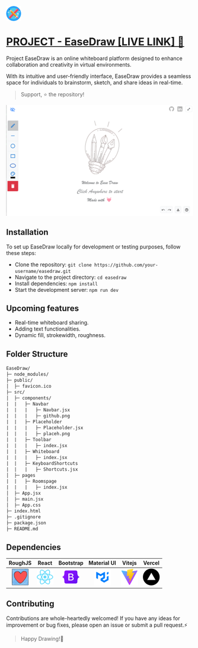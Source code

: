 <a href="https://easedraw.vercel.app/">
<img src="public/favicon.png" alt="logo" width="40" align="center"/> 

# PROJECT - EaseDraw [LIVE LINK] 🔗  

</a>


Project EaseDraw is an online whiteboard platform designed to enhance collaboration and creativity in virtual environments.

 With its intuitive and user-friendly interface, EaseDraw provides a seamless space for individuals to brainstorm, sketch, and share ideas in real-time.

 > Support, ⭐ the repository!

 
<img src="public/screen.png" alt="logo">


## Installation
To set up EaseDraw locally for development or testing purposes, follow these steps:

- Clone the repository: ```git clone https://github.com/your-username/easedraw.git```
- Navigate to the project directory: ```cd easedraw```
- Install dependencies: ``` npm install ```
- Start the development server: ```npm run dev ```

## Upcoming features
- Real-time whiteboard sharing.
- Adding text functionalities.
- Dynamic fill, strokewidth, roughness.

## Folder Structure
```
EaseDraw/
├─ node_modules/
├─ public/
│  ├─ favicon.ico 
├─ src/
│  ├─ components/
|  |   ├─ Navbar
|  |   |   ├─ Navbar.jsx
|  |   |   ├─ github.png
|  |   ├─ Placeholder
|  |   |   ├─ Placeholder.jsx
|  |   |   ├─ placeh.png
|  |   ├─ Toolbar
|  |   |   ├─ index.jsx
|  |   ├─ Whiteboard
|  |   |   ├─ index.jsx
|  |   ├─ KeyboardShortcuts
|  |   |   ├─ Shortcuts.jsx
│  ├─ pages
|  |   ├─ Roomspage
|  |   |   ├─ index.jsx
│  ├─ App.jsx
│  ├─ main.jsx
│  ├─ App.css
├─ index.html
├─ .gitignore
├─ package.json
├─ README.md
```

## Dependencies

|RoughJS|React|Bootstrap|Material UI| Vitejs|Vercel|
|:-:|:-:|:-:|:-:|:-:|:-:|
|<img src="public/roughjs.png" alt="roughjs" width="45"/>|<img src="public/react.png" alt="logo" width="45">|<img src="public/bootstrap.png" alt="logo" width="45">|<img src="public/mui.png" alt="logo" width="45">|<img src="public/vite.svg" alt="logo" width="45">|<img src="public/vercel.png" alt="logo" width="45">

 ## Contributing

Contributions are whole-heartedly welcomed! If you have any ideas for improvement or bug fixes, please open an issue or submit a pull request.⚡


> Happy Drawing!🎨





